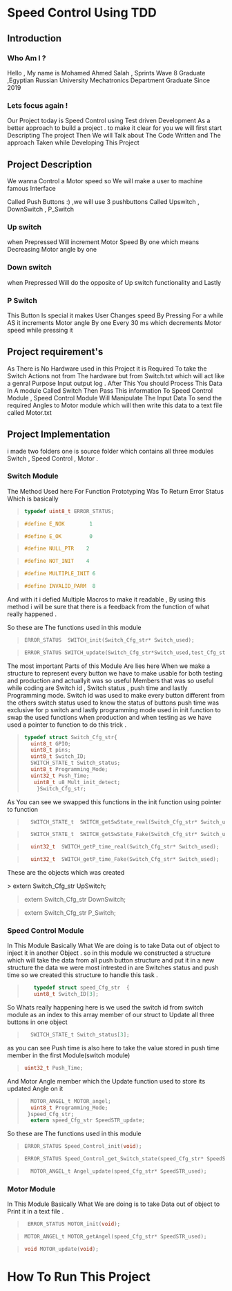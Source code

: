 <h1>Speed Control Using TDD</h1>

<h2> Introduction</h2>

<h3> Who Am I ?</h3>
<p>

Hello , My name is Mohamed Ahmed Salah , Sprints Wave 8 Graduate ,Egyptian Russian University Mechatronics Department Graduate Since 2019 

<h3> Lets focus again !</h3>
<p>
Our Project today is Speed Control using Test driven Development As a better approach to build a project . to make it clear for you we will  first start Descripting The project Then We will Talk about The Code Written and The approach Taken while Developing This Project    
</p>
<h2> Project Description </h2>
<p>
We wanna Control a Motor speed so We will make a user to machine famous Interface 
</p>
<p>
Called Push Buttons :) ,we will use 3 pushbuttons Called Upswitch , DownSwitch  , P_Switch 
</p>
<h3>  Up switch </h3>
<p>
when Prepressed Will increment Motor Speed By one which means Decreasing Motor angle by one 
</p>

<h3> Down switch</h3>
<p>
when Prepressed Will do the opposite of Up switch functionality and Lastly 
</p>

<h3> P Switch </h3>
<p>
This Button Is special it makes User Changes speed By Pressing For a while AS it increments Motor angle By one Every 30 ms which decrements Motor speed while pressing it 
</p>

<h2> Project requirement's</h2>
<p>
As There is No Hardware used in this Project it is Required To take the Switch Actions not from The hardware but from Switch.txt which will act like a genral Purpose Input output  log . After This You should Process This Data In A module Called Switch Then Pass This information To Speed Control Module , Speed Control Module Will Manipulate The Input Data To send the required Angles to Motor module which will then write this data to a text file called Motor.txt
</p>
<h2> Project Implementation  </h2>
<p>
i made two folders one is source folder which contains all three modules 
Switch  , Speed Control , Motor .
</p>
<h3>  Switch Module </h3>
<p>
The Method Used here For Function Prototyping Was To Return Error Status 
Which is basically 
</p>

> ```c
> typedef uint8_t ERROR_STATUS;
> ```

>```c
>#define E_NOK        1
>```

>```c
>#define E_OK         0 
>```

>```c
>#define NULL_PTR    2
>```

>```c
>#define NOT_INIT    4
>```

>```c
>#define MULTIPLE_INIT 6
>```

>```c
>#define INVALID_PARM  8
>```

<p>
And with it i defied Multiple Macros to make it readable , By using this  method i will be sure that there is a feedback from the function of what  really happened .

So these are The functions used in this module 
>```c
>ERROR_STATUS  SWITCH_init(Switch_Cfg_str* Switch_used);
>```

>```c
>ERROR_STATUS SWITCH_update(Switch_Cfg_str*Switch_used,test_Cfg_str*Test_data);
>```
<p>
The most important Parts of this Module Are lies here When we make a structure to represent every button we have to make usable for both testing and production and actuallyit was so useful 
Members that was so useful while coding are Switch id , Switch status , push time and lastly Programming mode.
Switch id was used to make every button different from the others 
switch status used to know the status of buttons 
push time was exclusive for p switch 
and lastly programming mode used in init function to swap the used functions when production and when testing as we have used a pointer to function to do this trick .
</p>

>```c
> typedef struct Switch_Cfg_str{
>	uint8_t GPIO;
>	uint8_t pins;
>	uint8_t Switch_ID;
>	SWITCH_STATE_t Switch_status;
>	uint8_t Programming_Mode;
>	uint32_t Push_Time;
>	 uint8_t u8_Mult_init_detect;
>     }Switch_Cfg_str;    
>```

<p>
As You can see we swapped this functions in the init function using pointer to function 
</p>

>```c
>	SWITCH_STATE_t  SWITCH_getSwState_real(Switch_Cfg_str* Switch_used);
>```

>```c
>	SWITCH_STATE_t  SWITCH_getSwState_Fake(Switch_Cfg_str* Switch_used);
>```

>```c
>	uint32_t  SWITCH_getP_time_real(Switch_Cfg_str* Switch_used);
>```

>```c
>	uint32_t  SWITCH_getP_time_Fake(Switch_Cfg_str* Switch_used);
>```
<p>
These are the objects which was created
</p>
>   extern Switch_Cfg_str UpSwitch;

>   extern Switch_Cfg_str DownSwitch;

>   extern Switch_Cfg_str P_Switch;


<h3>  Speed Control Module</h3>
<p>
In This Module Basically What We are doing is to take Data out of object to inject it in another Object . 
so in this module we constructed a structure which will take the data from all push button structure and put it in a new structure 
the data we were most intrested in are Switches status and push time so we created this structure to handle this task .

> ```c
>    typedef struct speed_Cfg_str  {  
>    uint8_t Switch_ID[3];
> ```

<p>
So Whats really happening here is we used the switch id from switch module as an index to this array member of our struct to Update all three buttons in one object
</p>

> ```c
>   SWITCH_STATE_t Switch_status[3];
> ```

<p>
as you can see Push time is also here to take the value stored in push time member in the first Module(switch module)
</p>

>```c
>uint32_t Push_Time;
>```

<p>
And Motor Angle member which the Update function used to store its updated Angle on it 
</p>

>
> 	 ```c
> 	   MOTOR_ANGEL_t MOTOR_angel;
> 	   uint8_t Programming_Mode;
> 	  }speed_Cfg_str;
> 	   extern speed_Cfg_str SpeedSTR_update;
> 	 ```

<p>
 So these are The functions used in this module
 </p>


>```c
>ERROR_STATUS Speed_Control_init(void);
>```



>```c
>ERROR_STATUS Speed_Control_get_Switch_state(speed_Cfg_str* SpeedSTR_used);
>```



>```c
>	MOTOR_ANGEL_t Angel_update(speed_Cfg_str* SpeedSTR_used);
>```

<h3>  Motor Module</h3>
<p>
In This Module Basically What We are doing is to take Data out of object to Print it in a text file  . 
</p>

>```c
>  ERROR_STATUS MOTOR_init(void);
>```

>```c
>MOTOR_ANGEL_t MOTOR_getAngel(speed_Cfg_str* SpeedSTR_used);
>```

>```c
>void MOTOR_update(void);
>```

<h1> How To Run This Project  </h1>

